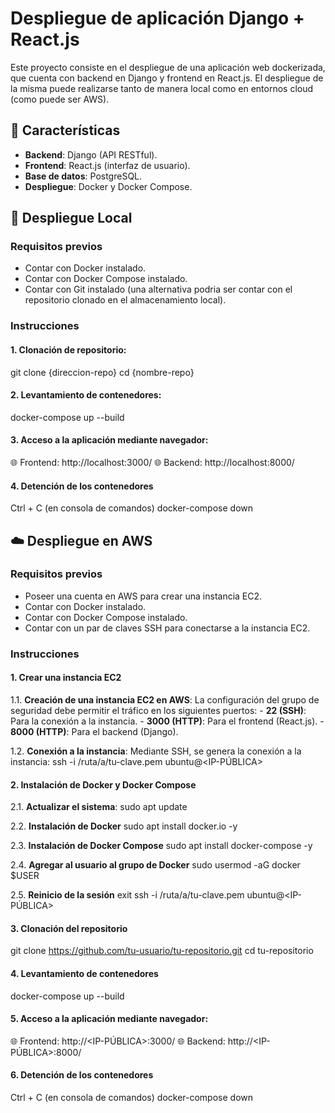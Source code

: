 # Despliegue de aplicación Django + React.js

Este proyecto consiste en el despliegue de una aplicación web dockerizada, que cuenta con backend en Django y frontend en React.js. El despliegue de la misma puede realizarse tanto de manera local como en entornos cloud (como puede ser AWS).

## 🌟 Características

- **Backend**: Django (API RESTful).
- **Frontend**: React.js (interfaz de usuario).
- **Base de datos**: PostgreSQL.
- **Despliegue**: Docker y Docker Compose.

## 🚀 Despliegue Local

### Requisitos previos 

- Contar con Docker instalado.
- Contar con Docker Compose instalado.
- Contar con Git instalado (una alternativa podria ser contar con el repositorio clonado en el almacenamiento local).

### Instrucciones

#### 1. Clonación de repositorio:
git clone {direccion-repo}
cd {nombre-repo}

#### 2. Levantamiento de contenedores:
docker-compose up --build

#### 3. Acceso a la aplicación mediante navegador:
🌐 Frontend: http://localhost:3000/
🌐 Backend: http://localhost:8000/

#### 4. Detención de los contenedores
Ctrl + C (en consola de comandos)
docker-compose down


## ☁️ Despliegue en AWS

### Requisitos previos

- Poseer una cuenta en AWS para crear una instancia EC2.
- Contar con Docker instalado.
- Contar con Docker Compose instalado.
- Contar con un par de claves SSH para conectarse a la instancia EC2.

### Instrucciones

#### 1. Crear una instancia EC2

1.1. **Creación de una instancia EC2 en AWS**: La configuración del grupo de seguridad debe permitir el tráfico en los siguientes puertos:
     - **22 (SSH)**: Para la conexión a la instancia.
     - **3000 (HTTP)**: Para el frontend (React.js).
     - **8000 (HTTP)**: Para el backend (Django).

1.2. **Conexión a la instancia**: Mediante SSH, se genera la conexión a la instancia:
ssh -i /ruta/a/tu-clave.pem ubuntu@<IP-PÚBLICA>

#### 2. Instalación de Docker y Docker Compose

2.1. **Actualizar el sistema**:
sudo apt update

2.2. **Instalación de Docker**
sudo apt install docker.io -y

2.3. **Instalación de Docker Compose**
sudo apt install docker-compose -y

2.4. **Agregar al usuario al grupo de Docker**
sudo usermod -aG docker $USER

2.5. **Reinicio de la sesión**
exit
ssh -i /ruta/a/tu-clave.pem ubuntu@<IP-PÚBLICA>

#### 3. Clonación del repositorio

git clone https://github.com/tu-usuario/tu-repositorio.git
cd tu-repositorio

#### 4. Levantamiento de contenedores
docker-compose up --build

#### 5. Acceso a la aplicación mediante navegador:
🌐 Frontend: http://<IP-PÚBLICA>:3000/
🌐 Backend: http://<IP-PÚBLICA>:8000/

#### 6. Detención de los contenedores
Ctrl + C (en consola de comandos)
docker-compose down

